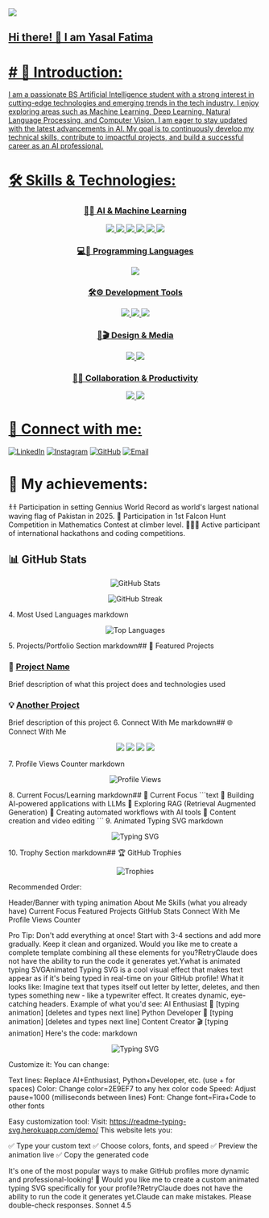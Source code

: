 <a href="https://github.com/Yasal95/Yasal95">
<img height="auto" weight="100%" src="https://github-widgetbox.vercel.app/api/profile?username=yasal95&data=followers,repositries,stars,commit&theme=rgb">
  
## Hi there! 👋 I am Yasal Fatima

<h1>
# 👤 Introduction:
  
</h1>

 I am a passionate BS Artificial Intelligence student with a strong interest in cutting-edge technologies and emerging trends in the tech industry. I enjoy exploring areas such as Machine Learning, Deep Learning, Natural Language Processing, and Computer Vision. I am eager to stay updated with the latest advancements in AI. My goal is to continuously develop my technical skills, contribute to impactful projects, and build a successful career as an AI professional.

# 🛠️ Skills & Technologies:

 <h3 align="center">🤖🧠 AI & Machine Learning</h3>

<p align="center">
  <img src="https://img.shields.io/badge/Groq-000000?style=for-the-badge&logo=groq&logoColor=white" />
  <img src="https://img.shields.io/badge/Hugging%20Face-FFD21E?style=for-the-badge&logo=huggingface&logoColor=black" />
  <img src="https://img.shields.io/badge/Claude-000000?style=for-the-badge&logo=anthropic&logoColor=white" />
  <img src="https://img.shields.io/badge/ChatGPT-74aa9c?style=for-the-badge&logo=openai&logoColor=white" />
  <img src="https://img.shields.io/badge/Gemini-8E75B2?style=for-the-badge&logo=google&logoColor=white" />
  <img src="https://img.shields.io/badge/Flowise-3B82F6?style=for-the-badge&logo=flowise&logoColor=white" />
</p>

<h3 align="center">💻🐍 Programming Languages</h3>

<p align="center">
  <img src="https://img.shields.io/badge/Python-3776AB?style=for-the-badge&logo=python&logoColor=white" />
</p>

<h3 align="center">🛠️⚙️ Development Tools</h3>

<p align="center">
  <img src="https://img.shields.io/badge/Colab-F9AB00?style=for-the-badge&logo=googlecolab&logoColor=white" />
  <img src="https://img.shields.io/badge/NotebookLM-4285F4?style=for-the-badge&logo=google&logoColor=white" />
  <img src="https://img.shields.io/badge/Chrome-4285F4?style=for-the-badge&logo=googlechrome&logoColor=white" />
</p>

<h3 align="center">🎨🎬 Design & Media</h3>

<p align="center">
  <img src="https://img.shields.io/badge/Canva-00C4CC?style=for-the-badge&logo=canva&logoColor=white" />
  <img src="https://img.shields.io/badge/CapCut-000000?style=for-the-badge&logo=capcut&logoColor=white" />
</p>

<h3 align="center">🤝💬 Collaboration & Productivity</h3>

<p align="center">
  <img src="https://img.shields.io/badge/Slack-4A154B?style=for-the-badge&logo=slack&logoColor=white" />
  <img src="https://img.shields.io/badge/Google%20Drive-4285F4?style=for-the-badge&logo=googledrive&logoColor=white" />
</p>

# 🔗 Connect with me:

[![LinkedIn](https://img.shields.io/badge/LinkedIn-%230077B5.svg?logo=linkedin&logoColor=white)](https://www.linkedin.com/in/yasal-fatima-9600a4381)
[![Instagram](https://img.shields.io/badge/Instagram-%23E4405F.svg?logo=Instagram&logoColor=white)](https://www.)
[![GitHub](https://img.shields.io/badge/GitHub-%23121011.svg?logo=github&logoColor=white)](https://github.com/Yasal95)
[![Email](https://img.shields.io/badge/Email-D14836?logo=gmail&logoColor=white)](yasalfatima95@gmail.com)

# 🏅 My achievements:
 </h>

 𐀪𐀪 Participation in setting Gennius World Record as world's largest national waving flag of Pakistan in 2025. 
 🧮 Participation in 1st Falcon Hunt Competition in Mathematics Contest at climber level.
 👩🏻‍💻 Active participant of international hackathons and coding competitions.

## 📊 GitHub Stats

<p align="center">
  <img src="https://github-readme-stats.vercel.app/api?username=YOUR_USERNAME&show_icons=true&theme=radical" alt="GitHub Stats" />
</p>

<p align="center">
  <img src="https://github-readme-streak-stats.herokuapp.com/?user=YOUR_USERNAME&theme=radical" alt="GitHub Streak" />
</p>
4. Most Used Languages
markdown<p align="center">
  <img src="https://github-readme-stats.vercel.app/api/top-langs/?username=YOUR_USERNAME&layout=compact&theme=radical" alt="Top Languages" />
</p>
5. Projects/Portfolio Section
markdown## 🚀 Featured Projects

### 🤖 [Project Name](link-to-repo)
Brief description of what this project does and technologies used

### 💡 [Another Project](link-to-repo)
Brief description of this project
6. Connect With Me
markdown## 🌐 Connect With Me

<p align="center">
  <a href="https://linkedin.com/in/yourprofile"><img src="https://img.shields.io/badge/LinkedIn-0077B5?style=for-the-badge&logo=linkedin&logoColor=white" /></a>
  <a href="https://twitter.com/yourhandle"><img src="https://img.shields.io/badge/Twitter-1DA1F2?style=for-the-badge&logo=twitter&logoColor=white" /></a>
  <a href="mailto:your.email@example.com"><img src="https://img.shields.io/badge/Email-D14836?style=for-the-badge&logo=gmail&logoColor=white" /></a>
  <a href="https://yourportfolio.com"><img src="https://img.shields.io/badge/Portfolio-000000?style=for-the-badge&logo=About.me&logoColor=white" /></a>
</p>
7. Profile Views Counter
markdown<p align="center">
  <img src="https://komarev.com/ghpvc/?username=YOUR_USERNAME&color=blueviolet&style=flat-square&label=Profile+Views" alt="Profile Views" />
</p>
8. Current Focus/Learning
markdown## 🎯 Current Focus
```text
🔹 Building AI-powered applications with LLMs
🔹 Exploring RAG (Retrieval Augmented Generation)
🔹 Creating automated workflows with AI tools
🔹 Content creation and video editing
```
9. Animated Typing SVG
markdown<p align="center">
  <img src="https://readme-typing-svg.herokuapp.com?font=Fira+Code&pause=1000&color=2E9EF7&center=true&vCenter=true&width=435&lines=AI+Enthusiast+%F0%9F%A4%96;Python+Developer+%F0%9F%90%8D;Content+Creator+%F0%9F%8E%AC;Always+Learning+%F0%9F%93%9A" alt="Typing SVG" />
</p>
10. Trophy Section
markdown## 🏆 GitHub Trophies

<p align="center">
  <img src="https://github-profile-trophy.vercel.app/?username=YOUR_USERNAME&theme=radical&no-frame=true&no-bg=true&margin-w=4" alt="Trophies" />
</p>
Recommended Order:

Header/Banner with typing animation
About Me
Skills (what you already have)
Current Focus
Featured Projects
GitHub Stats
Connect With Me
Profile Views Counter

Pro Tip: Don't add everything at once! Start with 3-4 sections and add more gradually. Keep it clean and organized.
Would you like me to create a complete template combining all these elements for you?RetryClaude does not have the ability to run the code it generates yet.Ywhat is animated typing SVGAnimated Typing SVG is a cool visual effect that makes text appear as if it's being typed in real-time on your GitHub profile!
What it looks like:
Imagine text that types itself out letter by letter, deletes, and then types something new - like a typewriter effect. It creates dynamic, eye-catching headers.
Example of what you'd see:
AI Enthusiast 🤖 [typing animation]
[deletes and types next line]
Python Developer 🐍 [typing animation]
[deletes and types next line]
Content Creator 🎬 [typing animation]
Here's the code:
markdown<p align="center">
  <img src="https://readme-typing-svg.herokuapp.com?font=Fira+Code&pause=1000&color=2E9EF7&center=true&vCenter=true&width=435&lines=AI+Enthusiast+%F0%9F%A4%96;Python+Developer+%F0%9F%90%8D;Content+Creator+%F0%9F%8E%AC;Always+Learning+%F0%9F%93%9A" alt="Typing SVG" />
</p>
Customize it:
You can change:

Text lines: Replace AI+Enthusiast, Python+Developer, etc. (use + for spaces)
Color: Change color=2E9EF7 to any hex color code
Speed: Adjust pause=1000 (milliseconds between lines)
Font: Change font=Fira+Code to other fonts

Easy customization tool:
Visit: https://readme-typing-svg.herokuapp.com/demo/
This website lets you:

✅ Type your custom text
✅ Choose colors, fonts, and speed
✅ Preview the animation live
✅ Copy the generated code

It's one of the most popular ways to make GitHub profiles more dynamic and professional-looking! 🎯
Would you like me to create a custom animated typing SVG specifically for your profile?RetryClaude does not have the ability to run the code it generates yet.Claude can make mistakes. Please double-check responses. Sonnet 4.5

